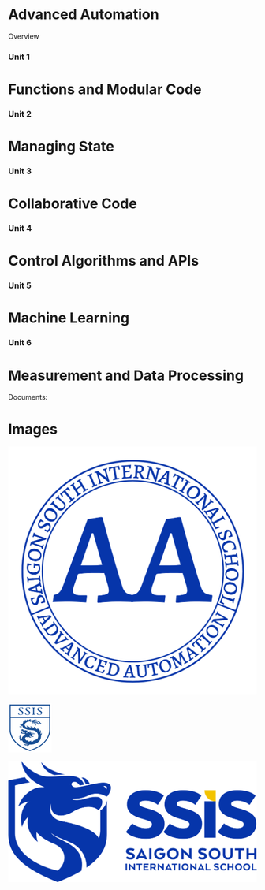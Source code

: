 # Advanced Automation

Overview

### Unit 1

# Functions and Modular Code

### Unit 2

# Managing State

### Unit 3

# Collaborative Code

### Unit 4

# Control Algorithms and APIs

### Unit 5

# Machine Learning

### Unit 6

# Measurement and Data Processing

Documents:

# Images

![AA logo](ssis-aa.png)

![SSIS old](ssis_old.png)

![SSIS new](ssisnew.png)